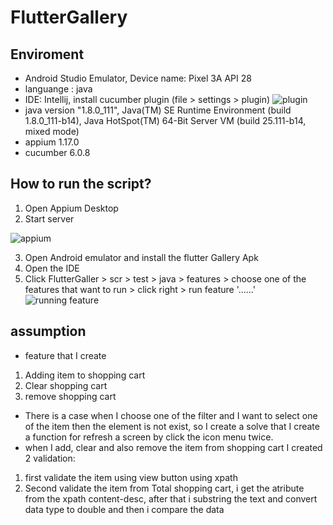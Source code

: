 # FlutterGallery 
## Enviroment
- Android Studio Emulator, Device name: Pixel 3A API 28
- languange : java
- IDE: Intellij, install cucumber plugin (file > settings > plugin)
![plugin](https://i.ibb.co/PxJDJFF/cucumber-plugin.png)
- java version "1.8.0_111", Java(TM) SE Runtime Environment (build 1.8.0_111-b14), Java HotSpot(TM) 64-Bit Server VM (build 25.111-b14, mixed mode)
- appium 1.17.0
- cucumber 6.0.8
 
 ## How to run the script?
 1. Open Appium Desktop
 2. Start server
 
 ![appium](https://i.ibb.co/Z1Z9bTN/appium.png)
 
 3. Open Android emulator and install the flutter Gallery Apk
 4. Open the IDE
 5. Click FlutterGaller > scr > test > java > features > choose one of the features that want to run > click right > run feature '......'
 ![running feature](https://i.ibb.co/nkTrQcy/running-feature.jpg)
 
 ## assumption
 - feature that I create
 1. Adding item to shopping cart
 2. Clear shopping cart
 3. remove shopping cart
 
- There is a case when I choose one of the filter and I want to select one of the item then the element is not exist, so I create a solve that I create a function for refresh a screen by click the icon menu twice.
- when I add, clear and also remove the item from shopping cart I created 2 validation: 
1. first validate the item using view button using xpath
2. Second validate the item from Total shopping cart, i get the atribute from the xpath content-desc, after that i substring the text and convert data type to double and then i compare the data 
  
 
 
